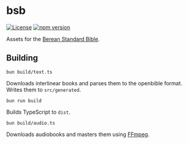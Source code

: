 # bsb

[![License](https://img.shields.io/github/license/openbible-io/openbible?style=for-the-badge)](../../LICENSE.md)
[![npm version](https://img.shields.io/npm/v/@openbible/bsb.svg?style=for-the-badge)](https://npmjs.com/package/@openbible/bsb)

Assets for the [Berean Standard Bible](https://bereanbible.com/).

## Building

`bun build/text.ts`

Downloads interlinear books and parses them to the openbible format.
Writes them to `src/generated`.

`bun run build`

Builds TypeScript to `dist`.

`bun build/audio.ts`

Downloads audiobooks and masters them using [FFmpeg](https://www.ffmpeg.org/).

